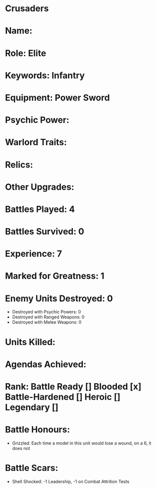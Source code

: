 # Crusaders

# Name: 
# Role: Elite
# Keywords: Infantry
# Equipment: Power Sword
# Psychic Power: 
# Warlord Traits: 
# Relics: 
# Other Upgrades: 

# Battles Played: 4
# Battles Survived: 0
# Experience: 7
# Marked for Greatness: 1
# Enemy Units Destroyed: 0  
  * Destroyed with Psychic Powers: 0 
  * Destroyed with Ranged Weapons: 0 
  * Destroyed with Melee Weapons: 0
# Units Killed: 
# Agendas Achieved:

# Rank: Battle Ready [] Blooded [x] Battle-Hardened [] Heroic [] Legendary []

# Battle Honours: 
  * Grizzled: Each time a model in this unit would lose a wound, on a 6, it does not
# Battle Scars:
  * Shell Shocked: -1 Leadership, -1 on Combat Attrition Tests